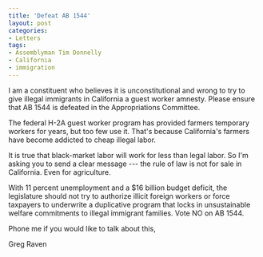 ```yaml
---
title: 'Defeat AB 1544'
layout: post
categories:
- Letters
tags:
- Assemblyman Tim Donnelly
- California
- immigration
---
```


I am a constituent who believes it is unconstitutional and wrong to try to give illegal immigrants in California a guest worker amnesty. Please ensure that AB 1544 is defeated in the Appropriations Committee.  
  
The federal H-2A guest worker program has provided farmers temporary workers for years, but too few use it. That's because California's farmers have become addicted to cheap illegal labor.

It is true that black-market labor will work for less than legal labor. So I'm asking you to send a clear message --- the rule of law is not for sale in California. Even for agriculture.

With 11 percent unemployment and a $16 billion budget deficit, the legislature should not try to authorize illicit foreign workers or force taxpayers to underwrite a duplicative program that locks in unsustainable welfare commitments to illegal immigrant families. Vote NO on AB 1544.

Phone me if you would like to talk about this,

Greg Raven